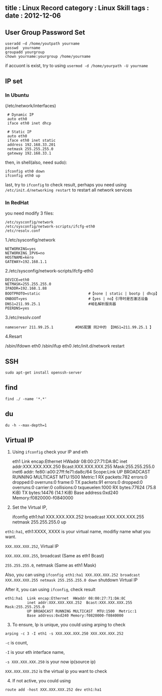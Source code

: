 title    : Linux Record
category : Linux Skill
tags     : 
date     : 2012-12-06
---
<!--more-->
User Group Password Set
---------------

	useradd –d /home/youtpath yourname
	passwd  yourname
	groupadd yourgroup
	chown yourname:yourgroup /home/yourname

if accuont is exist, try to using `usermod -d /home/yourpath -U yourname`

IP set
---------------

### In Ubuntu

(/etc/network/interfaces)

     # Dynamic IP
     auto eth0
     iface eth0 inet dhcp
 
     # Static IP 
     auto eth0
     iface eth0 inet static
     address 192.168.33.201
     netmask 255.255.255.0
     gateway 192.168.33.1
 
then, in shell(also, need sudo):

    ifconfig eth0 down
    ifconfig eth0 up

last, try to `ifconfig` to check result, perhaps you need using `/etc/init.d/networking restart` to restart all network services

### In RedHat
 
you need modify 3 files:

	/etc/sysconfig/network
	/etc/sysconfig/network-scripts/ifcfg-eth0
	/etc/resolv.conf
 
1./etc/sysconfig/network
 
	NETWORKING=yes
	NETWORKING_IPV6=no
	HOSTNAME=kero
	GATEWAY=192.168.1.1
 
2./etc/sysconfig/network-scripts/ifcfg-eth0
 
	DEVICE=eth0                                
	NETMASK=255.255.255.0             
	IPADDR=192.168.1.88             
	BOOTPROTO=static                      #【none | static | bootp | dhcp】
	ONBOOT=yes                            #【yes | no】引导时是否激活设备
	DNS1=211.99.25.1                      #域名解析服务器
	PEERDNS=yes
 
3./etc/resolv.conf

	nameserver 211.99.25.1          #DNS配置 同2中的 【DNS1=211.99.25.1 】

4.Resart

   /sbin/ifdown eth0
   /sbin/ifup eth0
   /etc/init.d/network restart

SSH
--------

	sudo apt-get install openssh-server

find
--------
	find ./ -name '*.*' 

du
--------
	du -h --max-depth=1

Virtual IP
--------

1. Using `ifconfig` check your IP and eth

	eth1      Link encap:Ethernet  HWaddr 08:00:27:71:DA:8C
	          inet addr:XXX.XXX.XXX.250  Bcast:XXX.XXX.XXX.255  Mask:255.255.255.0
	          inet6 addr: fe80::a00:27ff:fe71:da8c/64 Scope:Link
	          UP BROADCAST RUNNING MULTICAST  MTU:1500  Metric:1
	          RX packets:782 errors:0 dropped:0 overruns:0 frame:0
	          TX packets:91 errors:0 dropped:0 overruns:0 carrier:0
	          collisions:0 txqueuelen:1000
	          RX bytes:77624 (75.8 KiB)  TX bytes:14476 (14.1 KiB)
	          Base address:0xd240 Memory:f0820000-f0840000

2. Set the Virtual IP, 

	ifconfig eth1:ha1 XXX.XXX.XXX.252 broadcast XXX.XXX.XXX.255 netmask 255.255.255.0 up

`eth1:ha1`, eth1:XXXX, XXXX is your virtual name, modifiy name what you want.

`XXX.XXX.XXX.252`,  Virtual IP

`XXX.XXX.XXX.255`, broadcast (Same as eth1 Bcast)

`255.255.255.0`, netmask (Same as eth1 Mask)


Also, you can using `ifconfig eth1:ha1 XXX.XXX.XXX.252 broadcast XXX.XXX.XXX.255 netmask 255.255.255.0 down` shutdown Virtual IP

After it, you can using `ifconfig`, check result

	eth1:ha1  Link encap:Ethernet  HWaddr 08:00:27:71:DA:8C
	          inet addr:XXX.XXX.XXX.252  Bcast:XXX.XXX.XXX.255  Mask:255.255.255.0
	          UP BROADCAST RUNNING MULTICAST  MTU:1500  Metric:1
	          Base address:0xd240 Memory:f0820000-f0840000

3. To ensure, Ip is unique, you could using arping to check

`arping -c 3 -I eth1 -s XXX.XXX.XXX.250 XXX.XXX.XXX.252`

`-c` is count, 

`-I` is your eth interface name, 

`-s XXX.XXX.XXX.250` is your now ip(source ip)

`XXX.XXX.XXX.252` is the virtual ip you want to check

4. If not active, you could using 

`route add -host XXX.XXX.XXX.252 dev eth1:ha1`